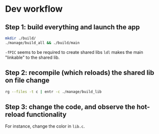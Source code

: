 # Dev workflow

## Step 1: build everything and launch the app

```bash
mkdir ./build/
./manage/build_all && ./build/main
```

`-fPIC` seems to be required to create shared libs `ldl` makes the main
"linkable" to the shared lib.

## Step 2: recompile (which reloads) the shared lib on file change

```bash
rg --files -t c | entr -c ./manage/build_lib
```

## Step 3: change the code, and observe the hot-reload functionality

For instance, change the color in `lib.c`.
